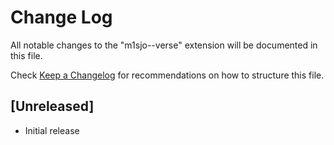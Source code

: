 # Change Log

All notable changes to the "m1sjo--verse" extension will be documented in this file.

Check [Keep a Changelog](http://keepachangelog.com/) for recommendations on how to structure this file.

## [Unreleased]

- Initial release